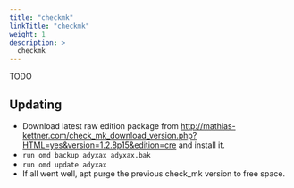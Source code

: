```yaml
---
title: "checkmk"
linkTitle: "checkmk"
weight: 1
description: >
  checkmk
---
```


TODO

## Updating

- Download latest raw edition package from http://mathias-kettner.com/check_mk_download_version.php?HTML=yes&version=1.2.8p15&edition=cre and install it.
- `run omd backup adyxax adyxax.bak`
- `run omd update adyxax`
- If all went well, apt purge the previous check_mk version to free space.
